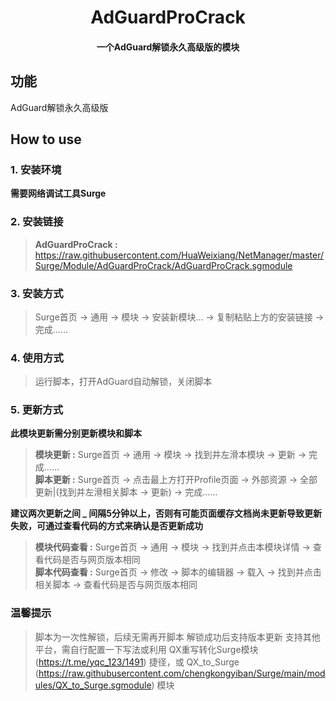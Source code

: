 <h1 align="center">AdGuardProCrack</h1>

<h4 align="center">一个AdGuard解锁永久高级版的模块</h4>

## 功能
AdGuard解锁永久高级版

## How to use
### 1. 安装环境
**需要网络调试工具Surge**

### 2. 安装链接
>**AdGuardProCrack :** https://raw.githubusercontent.com/HuaWeixiang/NetManager/master/Surge/Module/AdGuardProCrack/AdGuardProCrack.sgmodule

### 3. 安装方式
>Surge首页 -> 通用 -> 模块 -> 安装新模块... -> 复制粘贴上方的安装链接 -> 完成......

### 4. 使用方式
>运行脚本，打开AdGuard自动解锁，关闭脚本

### 5. 更新方式
**此模块更新需分别更新模块和脚本**
>**模块更新 :** Surge首页 -> 通用 -> 模块 -> 找到并左滑本模块 -> 更新 -> 完成......<br>
>**脚本更新 :** Surge首页 -> 点击最上方打开Profile页面 -> 外部资源 -> 全部更新|(找到并左滑相关脚本 -> 更新) -> 完成......

**建议两次更新之间 _ 间隔5分钟以上，否则有可能页面缓存文档尚未更新导致更新失败，可通过查看代码的方式来确认是否更新成功**
>**模块代码查看 :** Surge首页 -> 通用 -> 模块 -> 找到并点击本模块详情 -> 查看代码是否与网页版本相同<br>
>**脚本代码查看 :** Surge首页 -> 修改 -> 脚本的编辑器 -> 载入 -> 找到并点击相关脚本 -> 查看代码是否与网页版本相同

### 温馨提示
>脚本为一次性解锁，后续无需再开脚本
>解锁成功后支持版本更新
>支持其他平台，需自行配置一下写法或利用 QX重写转化Surge模块 (https://t.me/yqc_123/1491) 捷径，或 QX_to_Surge (https://raw.githubusercontent.com/chengkongyiban/Surge/main/modules/QX_to_Surge.sgmodule) 模块
